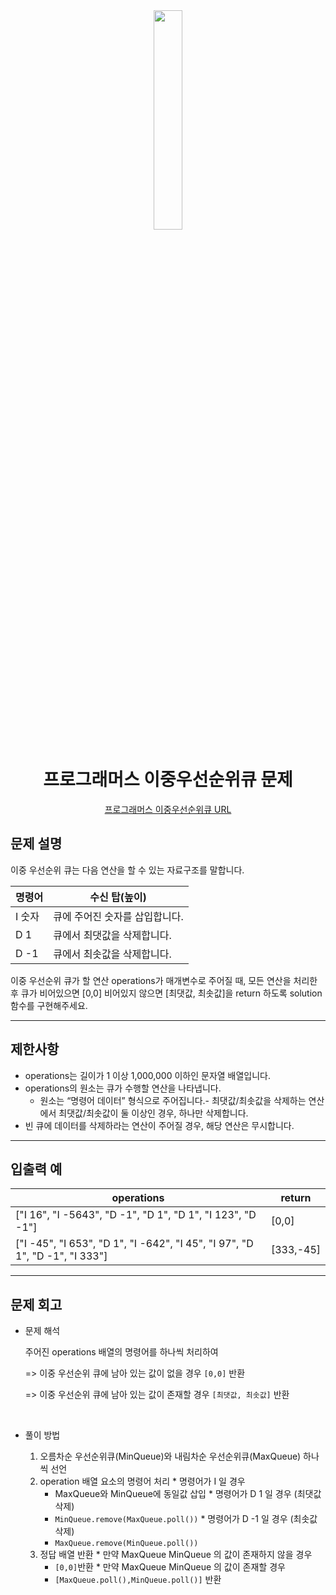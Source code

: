 <div align="center">
<img src="https://user-images.githubusercontent.com/81874493/225308306-5f2e9711-3891-4b72-9d0e-73f617ef4ebc.png" width = "30%" height="30%">

# 프로그래머스 이중우선순위큐 문제
[프로그래머스 이중우선순위큐 URL](https://school.programmers.co.kr/learn/courses/30/lessons/42628)


</div>



## 문제 설명

이중 우선순위 큐는 다음 연산을 할 수 있는 자료구조를 말합니다.

|명령어	|수신 탑(높이)|
|---|---|
|I 숫자|큐에 주어진 숫자를 삽입합니다.|
|D 1|큐에서 최댓값을 삭제합니다.|
|D -1|큐에서 최솟값을 삭제합니다.|

이중 우선순위 큐가 할 연산 operations가 매개변수로 주어질 때, 모든 연산을 처리한 후 큐가 비어있으면 [0,0] 비어있지 않으면 [최댓값, 최솟값]을 return 하도록 solution 함수를 구현해주세요.





---

## 제한사항
* operations는 길이가 1 이상 1,000,000 이하인 문자열 배열입니다.
* operations의 원소는 큐가 수행할 연산을 나타냅니다.
  * 원소는 “명령어 데이터” 형식으로 주어집니다.- 최댓값/최솟값을 삭제하는 연산에서 최댓값/최솟값이 둘 이상인 경우, 하나만 삭제합니다.
* 빈 큐에 데이터를 삭제하라는 연산이 주어질 경우, 해당 연산은 무시합니다.
---
## 입출력 예

|operations|return|
|---|---|
|["I 16", "I -5643", "D -1", "D 1", "D 1", "I 123", "D -1"]|[0,0]|
|["I -45", "I 653", "D 1", "I -642", "I 45", "I 97", "D 1", "D -1", "I 333"]|[333,-45]|

---
## 문제 회고

* 문제 해석
    
    주어진 operations 배열의 명령어를 하나씩 처리하여 
    
    => 이중 우선순위 큐에 남아 있는 값이 없을 경우 `[0,0]` 반환
    
    => 이중 우선순위 큐에 남아 있는 값이 존재할 경우 `[최댓값, 최솟값]` 반환

    
    <br>
            
    
* 풀이 방법
    1. 오름차순 우선순위큐(MinQueue)와 내림차순 우선순위큐(MaxQueue) 하나씩 선언
    2. operation 배열 요소의 명령어 처리
      * 명령어가 I 일 경우
        * MaxQueue와 MinQueue에 동일값 삽입
      * 명령어가 D 1 일 경우 (최댓값 삭제)
        * `MinQueue.remove(MaxQueue.poll())`
      * 명령어가 D -1 일 경우 (최솟값 삭제)
        * `MaxQueue.remove(MinQueue.poll())`
    3. 정답 배열 반환
      * 만약 MaxQueue MinQueue 의 값이 존재하지 않을 경우
        * `[0,0]`반환
      * 만약 MaxQueue MinQueue 의 값이 존재할 경우
        * `[MaxQueue.poll(),MinQueue.poll()]` 반환
        
    


